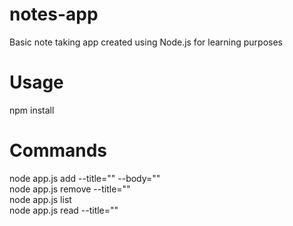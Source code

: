 # notes-app
Basic note taking app created using Node.js for learning purposes

# Usage
npm install

# Commands
node app.js add --title="" --body=""  
node app.js remove --title=""  
node app.js list  
node app.js read --title=""


